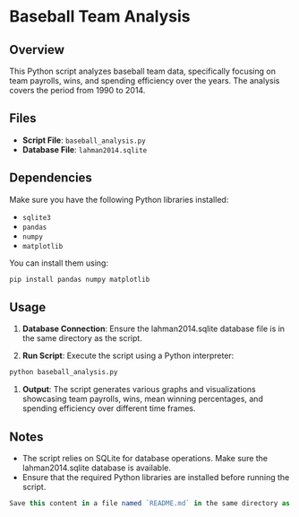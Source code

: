 # Baseball Team Analysis

## Overview

This Python script analyzes baseball team data, specifically focusing on team payrolls, wins, and spending efficiency over the years. The analysis covers the period from 1990 to 2014.

## Files

- **Script File**: `baseball_analysis.py`
- **Database File**: `lahman2014.sqlite`

## Dependencies

Make sure you have the following Python libraries installed:

- `sqlite3`
- `pandas`
- `numpy`
- `matplotlib`

You can install them using:

```bash
pip install pandas numpy matplotlib
```

## Usage

1. **Database Connection**: Ensure the lahman2014.sqlite database file is in the same directory as the script.

2. **Run Script**: Execute the script using a Python interpreter:

```bash
python baseball_analysis.py
```

1. **Output**: The script generates various graphs and visualizations showcasing team payrolls, wins, mean winning percentages, and spending efficiency over different time frames.

## Notes

- The script relies on SQLite for database operations. Make sure the lahman2014.sqlite database is available.
- Ensure that the required Python libraries are installed before running the script.

```javascript
Save this content in a file named `README.md` in the same directory as your Python script.
```